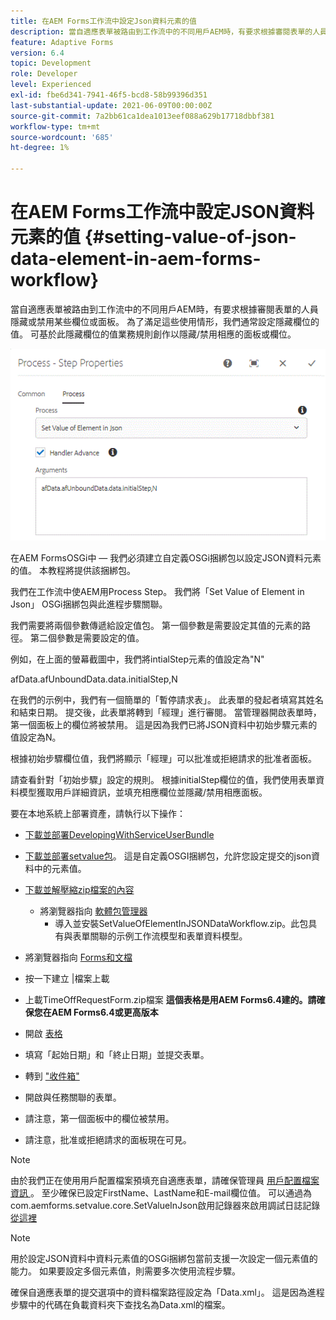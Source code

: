 ```yaml
---
title: 在AEM Forms工作流中設定Json資料元素的值
description: 當自適應表單被路由到工作流中的不同用戶AEM時，有要求根據審閱表單的人員隱藏或禁用某些欄位或面板。 為了滿足這些使用情形，我們通常設定隱藏欄位的值。 可基於此隱藏欄位的值業務規則創作以隱藏/禁用相應的面板或欄位。
feature: Adaptive Forms
version: 6.4
topic: Development
role: Developer
level: Experienced
exl-id: fbe6d341-7941-46f5-bcd8-58b99396d351
last-substantial-update: 2021-06-09T00:00:00Z
source-git-commit: 7a2bb61ca1dea1013eef088a629b17718dbbf381
workflow-type: tm+mt
source-wordcount: '685'
ht-degree: 1%

---
```


# 在AEM Forms工作流中設定JSON資料元素的值 {#setting-value-of-json-data-element-in-aem-forms-workflow}

當自適應表單被路由到工作流中的不同用戶AEM時，有要求根據審閱表單的人員隱藏或禁用某些欄位或面板。 為了滿足這些使用情形，我們通常設定隱藏欄位的值。 可基於此隱藏欄位的值業務規則創作以隱藏/禁用相應的面板或欄位。

![設定json資料中元素的值](assets/capture-3.gif)

在AEM FormsOSGi中 — 我們必須建立自定義OSGi捆綁包以設定JSON資料元素的值。 本教程將提供該捆綁包。

我們在工作流中使AEM用Process Step。 我們將「Set Value of Element in Json」 OSGi捆綁包與此進程步驟關聯。

我們需要將兩個參數傳遞給設定值包。 第一個參數是需要設定其值的元素的路徑。 第二個參數是需要設定的值。

例如，在上面的螢幕截圖中，我們將intialStep元素的值設定為&quot;N&quot;

afData.afUnboundData.data.initialStep,N

在我們的示例中，我們有一個簡單的「暫停請求表」。 此表單的發起者填寫其姓名和結束日期。 提交後，此表單將轉到「經理」進行審閱。 當管理器開啟表單時，第一個面板上的欄位將被禁用。 這是因為我們已將JSON資料中初始步驟元素的值設定為N。

根據初始步驟欄位值，我們將顯示「經理」可以批准或拒絕請求的批准者面板。

請查看針對「初始步驟」設定的規則。 根據initialStep欄位的值，我們使用表單資料模型獲取用戶詳細資訊，並填充相應欄位並隱藏/禁用相應面板。

要在本地系統上部署資產，請執行以下操作：

* [下載並部署DevelopingWithServiceUserBundle](/help/forms/assets/common-osgi-bundles/DevelopingWithServiceUser.jar)

* [下載並部署setvalue包](/help/forms/assets/common-osgi-bundles/SetValueApp.core-1.0-SNAPSHOT.jar)。 這是自定義OSGI捆綁包，允許您設定提交的json資料中的元素值。

* [下載並解壓縮zip檔案的內容](assets/set-value-jsondata.zip)
   * 將瀏覽器指向 [軟體包管理器](http://localhost:4502/crx/packmgr/index.jsp)
      * 導入並安裝SetValueOfElementInJSONDataWorkflow.zip。此包具有與表單關聯的示例工作流模型和表單資料模型。

* 將瀏覽器指向 [Forms和文檔](http://localhost:4502/aem/forms.html/content/dam/formsanddocuments)
* 按一下建立 |檔案上載
* 上載TimeOffRequestForm.zip檔案
   **這個表格是用AEM Forms6.4建的。請確保您在AEM Forms6.4或更高版本**
* 開啟 [表格](http://localhost:4502/content/dam/formsanddocuments/timeoffrequest/jcr:content?wcmmode=disabled)
* 填寫「起始日期」和「終止日期」並提交表單。
* 轉到 [&quot;收件箱&quot;](http://localhost:4502/aem/inbox)
* 開啟與任務關聯的表單。
* 請注意，第一個面板中的欄位被禁用。
* 請注意，批准或拒絕請求的面板現在可見。

>[!NOTE]
>
>由於我們正在使用用戶配置檔案預填充自適應表單，請確保管理員 [用戶配置檔案資訊 ](http://localhost:4502/security/users.html)。 至少確保已設定FirstName、LastName和E-mail欄位值。
>可以通過為com.aemforms.setvalue.core.SetValueInJson啟用記錄器來啟用調試日誌記錄 [從這裡](http://localhost:4502/system/console/slinglog)

>[!NOTE]
>
>用於設定JSON資料中資料元素值的OSGi捆綁包當前支援一次設定一個元素值的能力。 如果要設定多個元素值，則需要多次使用流程步驟。
>
>確保自適應表單的提交選項中的資料檔案路徑設定為「Data.xml」。 這是因為進程步驟中的代碼在負載資料夾下查找名為Data.xml的檔案。

